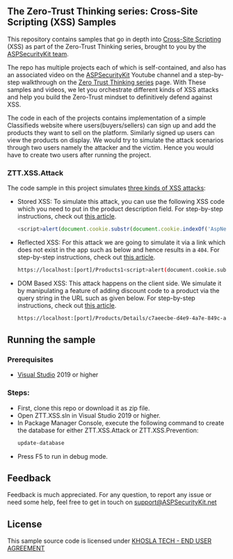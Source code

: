 The Zero-Trust Thinking series: Cross-Site Scripting (XSS) Samples
--------------------
This repository contains samples that go in depth into [Cross-Site Scripting](https://aspsecuritykit.net/guides/protecting-your-users-against-cross-site-scripting-xss-attacks/) (XSS) as part of the Zero-Trust Thinking series, brought to you by the [ASPSecurityKit team](https://ASPSecurityKit.net/).

The repo has multiple projects each of which is self-contained, and also has an associated video on the [ASPSecurityKit](https://www.youtube.com/channel/UCuFQfuCzIg0U-Aa6dk7JzzQ) Youtube channel and a step-by-step walkthrough on the [Zero Trust Thinking series](https://ASPSecurityKit.net/blog/zero-trust-thinking-ztt/#articles-and-episodes) page. With These samples and videos, we let you orchestrate different kinds of XSS attacks and help you build the Zero-Trust mindset to definitively defend against XSS.

The code in each of the projects contains implementation of a simple Classifieds website where users(buyers/sellers) can sign up and add the products they want to sell on the platform. Similarly signed up users can view the products on display. We would try to simulate the attack scenarios through two users namely the attacker and the victim. Hence you would have to create two users after running the project.

### ZTT.XSS.Attack
The code sample in this project simulates [three kinds of XSS attacks](https://aspsecuritykit.net/guides/protecting-your-users-against-cross-site-scripting-xss-attacks/#types-of-xss):

- Stored XSS: To simulate this attack, you can use the following XSS code which you need to put in the product description field. For step-by-step instructions, check out [this article](https://ASPSecurityKit.net/blog/understand-cross-site-scripting-xss-by-examples-zero-trust-thinking/#stored-xss).

	```js
	<script>alert(document.cookie.substr(document.cookie.indexOf('AspNetCore.Identity.Application')));</script>
	```

- Reflected XSS: For this attack we are going to simulate it via a link which does not exist in the app such as below and hence results in a `404`. For step-by-step instructions, check out [this article](https://ASPSecurityKit.net/blog/understand-cross-site-scripting-xss-by-examples-zero-trust-thinking/#reflected-xss).

	```bash
	https://localhost:[port]/Products1<script>alert(document.cookie.substr(document.cookie.indexOf('AspNetCore.Identity.Application')));</script>
	```

- DOM Based XSS: This attack happens on the client side. We simulate it by manipulating a feature of adding discount code to a product via the query string in the URL such as given below. For step-by-step instructions, check out [this article](https://ASPSecurityKit.net/blog/understand-cross-site-scripting-xss-by-examples-zero-trust-thinking/#dom-based-xss).

	```bash
	https://localhost:[port]/Products/Details/c7aeecbe-d4e9-4a7e-849c-aa9fdf27755d?discountCode=magic42<script>alert(document.cookie.substr(document.cookie.indexOf(%27AspNetCore.Identity.Application%27)));</script>
	```

Running the sample
--------------------

### Prerequisites
* [Visual Studio](https://visualstudio.microsoft.com/) 2019 or higher

### Steps:
* First, clone this repo or download it as zip file.
* Open ZTT.XSS.sln in Visual Studio 2019 or higher.
* In Package Manager Console, execute the following command to create the database for either ZTT.XSS.Attack or ZTT.XSS.Prevention:
	```ps1
	update-database
	```
* Press F5 to run in debug mode.    

Feedback
--------------------

Feedback is much appreciated. For any question, to report any issue or need some help, feel free to get in touch on [support@ASPSecurityKit.net](mailto:support@ASPSecurityKit.net)

License
--------------------

This sample source code is licensed under [KHOSLA TECH - END USER AGREEMENT](https://aspsecuritykit.net/legal/end-user-agreement/)